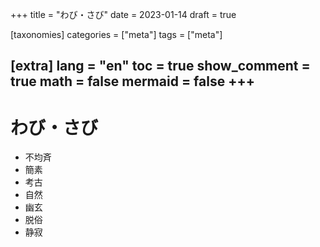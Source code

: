 +++
title = "わび・さび"
date = 2023-01-14
draft = true
 

[taxonomies]
categories = ["meta"]
tags = ["meta"]

[extra]
lang = "en"
toc = true
show_comment = true
math = false
mermaid = false
+++
---


# わび・さび

- 不均斉
- 簡素
- 考古 
- 自然 
- 幽玄 
- 脱俗
- 静寂 
<!-- more -->